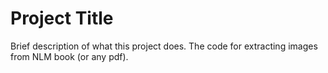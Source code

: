 # Project Title

Brief description of what this project does.
The code for extracting images from NLM book (or any pdf).